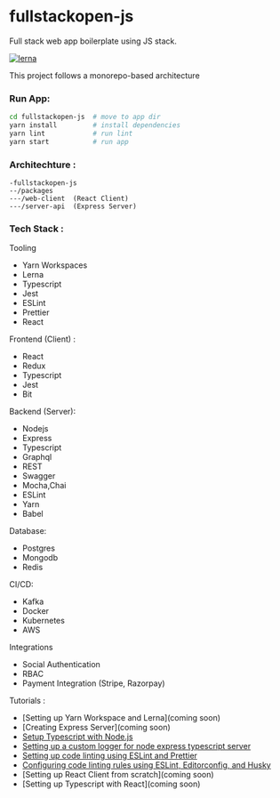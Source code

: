 # fullstackopen-js
Full stack web app boilerplate using JS stack.

[![lerna](https://img.shields.io/badge/maintained%20with-lerna-cc00ff.svg)](https://lerna.js.org/)

This project follows a monorepo-based architecture

### Run App:

```sh
cd fullstackopen-js  # move to app dir
yarn install         # install dependencies
yarn lint            # run lint
yarn start           # run app
```

### Architechture :

```
-fullstackopen-js
--/packages
---/web-client  (React Client)
---/server-api  (Express Server)
```

### Tech Stack :

Tooling
- Yarn Workspaces
- Lerna
- Typescript
- Jest
- ESLint
- Prettier
- React

Frontend (Client) :
- React
- Redux
- Typescript
- Jest
- Bit

Backend (Server):
- Nodejs
- Express
- Typescript
- Graphql
- REST
- Swagger
- Mocha,Chai
- ESLint
- Yarn
- Babel

Database:
- Postgres
- Mongodb
- Redis

CI/CD:
- Kafka
- Docker
- Kubernetes
- AWS

Integrations
- Social Authentication
- RBAC
- Payment Integration (Stripe, Razorpay)



Tutorials :

- [Setting up Yarn Workspace and Lerna](coming soon)
- [Creating Express Server](coming soon)
- [Setup Typescript with Node.js](https://sujaykundu.com/blog/setting-up-typescript-with-nodejs-project/)
- [Setting up a custom logger for node express typescript server](https://sujaykundu.com/blog/setting-up-custom-logger-for-node-express-typescript-server/)
- [Setting up code linting using ESLint and Prettier](https://sujaykundu.com/blog/adding-linting-to-express-typescript-server-using-eslint/)
- [Configuring code linting rules using ESLint, Editorconfig, and Husky](https://sujaykundu.com/blog/configuring-code-quality-and-rules-using-eslint-editorconfig-and-husky/)
- [Setting up React Client from scratch](coming soon)
- [Setting up Typescript with React](coming soon)
